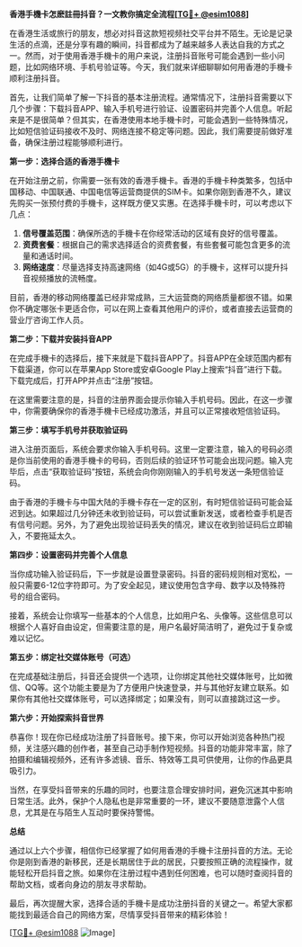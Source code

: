 **香港手機卡怎麽註冊抖音？一文教你搞定全流程[[TG💪+ @esim1088](https://t.me/s/esim1088)]**

在香港生活或旅行的朋友，想必对抖音这款短视频社交平台并不陌生。无论是记录生活的点滴，还是分享有趣的瞬间，抖音都成为了越来越多人表达自我的方式之一。然而，对于使用香港手機卡的用户来说，注册抖音账号可能会遇到一些小问题，比如网络环境、手机号验证等。今天，我们就来详细聊聊如何用香港的手機卡顺利注册抖音。

首先，让我们简单了解一下抖音的基本注册流程。通常情况下，注册抖音需要以下几个步骤：下载抖音APP、输入手机号进行验证、设置密码并完善个人信息。听起来是不是很简单？但其实，在香港使用本地手機卡时，可能会遇到一些特殊情况，比如短信验证码接收不及时、网络连接不稳定等问题。因此，我们需要提前做好准备，确保注册过程能够顺利进行。

**第一步：选择合适的香港手機卡**

在开始注册之前，你需要一张有效的香港手機卡。香港的手機卡种类繁多，包括中国移动、中国联通、中国电信等运营商提供的SIM卡。如果你刚到香港不久，建议先购买一张预付费的手機卡，这样既方便又实惠。在选择手機卡时，可以考虑以下几点：

1. **信号覆盖范围**：确保所选的手機卡在你经常活动的区域有良好的信号覆盖。
2. **资费套餐**：根据自己的需求选择适合的资费套餐，有些套餐可能包含更多的流量和通话时间。
3. **网络速度**：尽量选择支持高速网络（如4G或5G）的手機卡，这样可以提升抖音视频播放的流畅度。

目前，香港的移动网络覆盖已经非常成熟，三大运营商的网络质量都很不错。如果你不确定哪张卡更适合你，可以在网上查看其他用户的评价，或者直接去运营商的营业厅咨询工作人员。

**第二步：下载并安装抖音APP**

在完成手機卡的选择后，接下来就是下载抖音APP了。抖音APP在全球范围内都有下载渠道，你可以在苹果App Store或安卓Google Play上搜索“抖音”进行下载。下载完成后，打开APP并点击“注册”按钮。

在这里需要注意的是，抖音的注册界面会提示你输入手机号码。因此，在这一步骤中，你需要确保你的香港手機卡已经成功激活，并且可以正常接收短信验证码。

**第三步：填写手机号并获取验证码**

进入注册页面后，系统会要求你输入手机号码。这里一定要注意，输入的号码必须是你当前使用的香港手機卡的号码，否则后续的验证环节可能会出现问题。输入完毕后，点击“获取验证码”按钮，系统会向你刚刚输入的手机号发送一条短信验证码。

由于香港的手機卡与中国大陆的手機卡存在一定的区别，有时短信验证码可能会延迟到达。如果超过几分钟还未收到验证码，可以尝试重新发送，或者检查手机是否有信号问题。另外，为了避免出现验证码丢失的情况，建议在收到验证码后立即输入，不要拖延太久。

**第四步：设置密码并完善个人信息**

当你成功输入验证码后，下一步就是设置登录密码。抖音的密码规则相对宽松，一般只需要6-12位字符即可。为了安全起见，建议使用包含字母、数字以及特殊符号的组合密码。

接着，系统会让你填写一些基本的个人信息，比如用户名、头像等。这些信息可以根据个人喜好自由设定，但需要注意的是，用户名最好简洁明了，避免过于复杂或难以记忆。

**第五步：绑定社交媒体账号（可选）**

在完成基础注册后，抖音还会提供一个选项，让你绑定其他社交媒体账号，比如微信、QQ等。这个功能主要是为了方便用户快速登录，并与其他好友建立联系。如果你有其他社交媒体账号，可以选择绑定；如果没有，则可以直接跳过这一步。

**第六步：开始探索抖音世界**

恭喜你！现在你已经成功注册了抖音账号。接下来，你可以开始浏览各种热门视频，关注感兴趣的创作者，甚至自己动手制作短视频。抖音的功能非常丰富，除了拍摄和编辑视频外，还有许多滤镜、音乐、特效等工具可供使用，让你的作品更具吸引力。

当然，在享受抖音带来的乐趣的同时，也要注意合理安排时间，避免沉迷其中影响日常生活。此外，保护个人隐私也是非常重要的一环，建议不要随意泄露个人信息，尤其是在与陌生人互动时要保持警惕。

**总结**

通过以上六个步骤，相信你已经掌握了如何用香港的手機卡注册抖音的方法。无论你是刚到香港的新移民，还是长期居住于此的居民，只要按照正确的流程操作，就能轻松开启抖音之旅。如果你在注册过程中遇到任何困难，也可以随时查阅抖音的帮助文档，或者向身边的朋友寻求帮助。

最后，再次提醒大家，选择合适的手機卡是成功注册抖音的关键之一。希望大家都能找到最适合自己的网络方案，尽情享受抖音带来的精彩体验！

[[TG💪+ @esim1088](https://t.me/s/esim1088) ![Image](https://i.postimg.cc/4NQfJmqS/Snipaste-2025-05-13-00-14-12.png)]